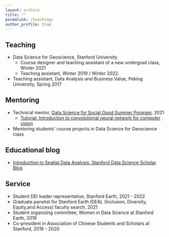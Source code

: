 ```yaml
---
layout: archive
title: ""
permalink: /teaching/
author_profile: true
---
```


## Teaching

- Data Science for Geoscience, Stanford University
	- Course designer and teaching assistant of a new undergrad class, Winter 2021
	- Teaching assistant, Winter 2019 / Winter 2022.  
- Teaching assistant, Data Analysis and Business Value, Peking University, Spring 2017

## Mentoring 

- Technical mentor, [Data Science for Social Good Summer Program](https://datascience.stanford.edu/programs/data-science-social-good-summer-program), 2021
	- [Tutorial: Introduction to convolutional neural network for computer vision](https://github.com/lijingwang/dssg_cv_tutorial)
- Mentoring students' course projects in Data Science for Geoscience class

## Educational blog
- [Introduction to Spatial Data Analysis, Stanford Data Science Scholar Blog](https://datascience.stanford.edu/news/scholar-blog-introduction-spatial-data-analysis)

## Service
- Student DEI leader representative, Stanford Earth, 2021 - 2022
- Graduate panelist for Stanford Earth IDEAL (Inclusion, Diversity, Equity,and Access) faculty search, 2021
- Student organizing committee, Women in Data Science at Stanford Earth, 2019
- Co-president in Association of Chinese Students and Scholars at Stanford, 2019 - 2020